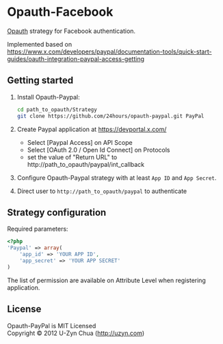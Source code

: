 Opauth-Facebook
=============
[Opauth][1] strategy for Facebook authentication.

Implemented based on https://www.x.com/developers/paypal/documentation-tools/quick-start-guides/oauth-integration-paypal-access-getting

Getting started
----------------
1. Install Opauth-Paypal:
   ```bash
   cd path_to_opauth/Strategy
   git clone https://github.com/24hours/opauth-paypal.git PayPal
   ```

2. Create Paypal application at https://devportal.x.com/
   - Select [Paypal Access] on API Scope
   - Select [OAuth 2.0 / Open Id Connect] on Protocols
   - set the value of "Return URL" to http://path_to_opauth/paypal/int_callback

3. Configure Opauth-Paypal strategy with at least `App ID` and `App Secret`.

4. Direct user to `http://path_to_opauth/paypal` to authenticate

Strategy configuration
----------------------

Required parameters:

```php
<?php
'Paypal' => array(
	'app_id' => 'YOUR APP ID',
	'app_secret' => 'YOUR APP SECRET'
)
```

The list of permission are available on Attribute Level when registering application.

License
---------
Opauth-PayPal is MIT Licensed  
Copyright © 2012 U-Zyn Chua (http://uzyn.com)

[1]: https://github.com/uzyn/opauth
